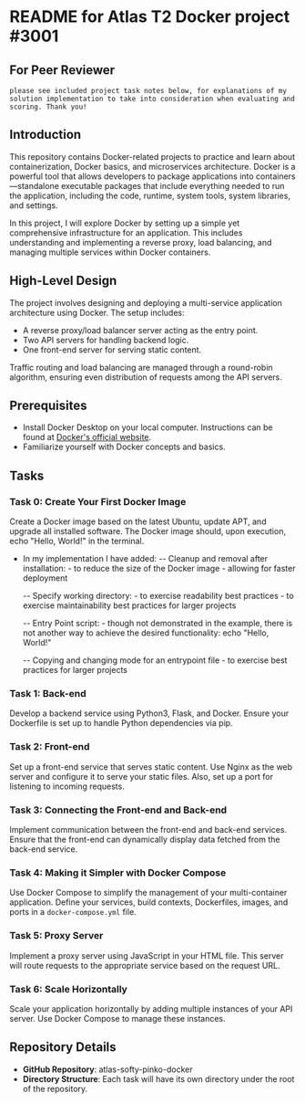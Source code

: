 
# README for Atlas T2 Docker project #3001

## For Peer Reviewer
    please see included project task notes below, for explanations of my solution implementation to take into consideration when evaluating and scoring. Thank you!

## Introduction
This repository contains Docker-related projects to practice and learn about containerization, Docker basics, and microservices architecture. Docker is a powerful tool that allows developers to package applications into containers—standalone executable packages that include everything needed to run the application, including the code, runtime, system tools, system libraries, and settings.

In this project, I will explore Docker by setting up a simple yet comprehensive infrastructure for an application. This includes understanding and implementing a reverse proxy, load balancing, and managing multiple services within Docker containers.

## High-Level Design
The project involves designing and deploying a multi-service application architecture using Docker. The setup includes:
- A reverse proxy/load balancer server acting as the entry point.
- Two API servers for handling backend logic.
- One front-end server for serving static content.

Traffic routing and load balancing are managed through a round-robin algorithm, ensuring even distribution of requests among the API servers.

## Prerequisites
- Install Docker Desktop on your local computer. Instructions can be found at [Docker's official website](https://www.docker.com/).
- Familiarize yourself with Docker concepts and basics.

## Tasks

### Task 0: Create Your First Docker Image
Create a Docker image based on the latest Ubuntu, update APT, and upgrade all installed software. The Docker image should, upon execution, echo "Hello, World!" in the terminal.

- In my implementation I have added:
    -- Cleanup and removal after installation:
        - to reduce the size of the Docker image
        - allowing for faster deployment

    -- Specify working directory:
        - to exercise readability best practices
        - to exercise maintainability best practices
            for larger projects

    -- Entry Point script:
        - though not demonstrated in the example,
            there is not another way to achieve the
            desired functionality: 
            echo "Hello, World!"

    -- Copying and changing mode for an entrypoint file
        - to exercise best practices for larger projects

### Task 1: Back-end
Develop a backend service using Python3, Flask, and Docker. Ensure your Dockerfile is set up to handle Python dependencies via pip.

### Task 2: Front-end
Set up a front-end service that serves static content. Use Nginx as the web server and configure it to serve your static files. Also, set up a port for listening to incoming requests.

### Task 3: Connecting the Front-end and Back-end
Implement communication between the front-end and back-end services. Ensure that the front-end can dynamically display data fetched from the back-end service.

### Task 4: Making it Simpler with Docker Compose
Use Docker Compose to simplify the management of your multi-container application. Define your services, build contexts, Dockerfiles, images, and ports in a `docker-compose.yml` file.

### Task 5: Proxy Server
Implement a proxy server using JavaScript in your HTML file. This server will route requests to the appropriate service based on the request URL.

### Task 6: Scale Horizontally
Scale your application horizontally by adding multiple instances of your API server. Use Docker Compose to manage these instances.

## Repository Details
- **GitHub Repository**: atlas-softy-pinko-docker
- **Directory Structure**: Each task will have its own directory under the root of the repository.
